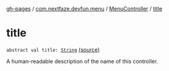 [gh-pages](../../index.md) / [com.nextfaze.devfun.menu](../index.md) / [MenuController](index.md) / [title](./title.md)

# title

`abstract val title: `[`String`](https://kotlinlang.org/api/latest/jvm/stdlib/kotlin/-string/index.html) [(source)](https://github.com/NextFaze/dev-fun/tree/master/devfun-menu/src/main/java/com/nextfaze/devfun/menu/DeveloperMenu.kt#L45)

A human-readable description of the name of this controller.

